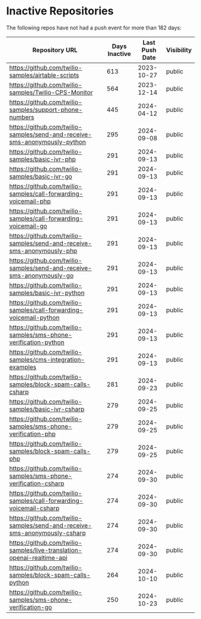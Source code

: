 # Inactive Repositories

The following repos have not had a push event for more than 182 days:

| Repository URL | Days Inactive | Last Push Date | Visibility |
| --- | --- | --- | --- |
| https://github.com/twilio-samples/airtable-scripts | 613 | 2023-10-27 | public |
| https://github.com/twilio-samples/Twilio-CPS-Monitor | 564 | 2023-12-14 | public |
| https://github.com/twilio-samples/support-phone-numbers | 445 | 2024-04-12 | public |
| https://github.com/twilio-samples/send-and-receive-sms-anonymously-python | 295 | 2024-09-08 | public |
| https://github.com/twilio-samples/basic-ivr-php | 291 | 2024-09-13 | public |
| https://github.com/twilio-samples/basic-ivr-go | 291 | 2024-09-13 | public |
| https://github.com/twilio-samples/call-forwarding-voicemail-php | 291 | 2024-09-13 | public |
| https://github.com/twilio-samples/call-forwarding-voicemail-go | 291 | 2024-09-13 | public |
| https://github.com/twilio-samples/send-and-receive-sms-anonymously-php | 291 | 2024-09-13 | public |
| https://github.com/twilio-samples/send-and-receive-sms-anonymously-go | 291 | 2024-09-13 | public |
| https://github.com/twilio-samples/basic-ivr-python | 291 | 2024-09-13 | public |
| https://github.com/twilio-samples/call-forwarding-voicemail-python | 291 | 2024-09-13 | public |
| https://github.com/twilio-samples/sms-phone-verification-python | 291 | 2024-09-13 | public |
| https://github.com/twilio-samples/cms-integration-examples | 291 | 2024-09-13 | public |
| https://github.com/twilio-samples/block-spam-calls-csharp | 281 | 2024-09-23 | public |
| https://github.com/twilio-samples/basic-ivr-csharp | 279 | 2024-09-25 | public |
| https://github.com/twilio-samples/sms-phone-verification-php | 279 | 2024-09-25 | public |
| https://github.com/twilio-samples/block-spam-calls-php | 279 | 2024-09-25 | public |
| https://github.com/twilio-samples/sms-phone-verification-csharp | 274 | 2024-09-30 | public |
| https://github.com/twilio-samples/call-forwarding-voicemail-csharp | 274 | 2024-09-30 | public |
| https://github.com/twilio-samples/send-and-receive-sms-anonymously-csharp | 274 | 2024-09-30 | public |
| https://github.com/twilio-samples/live-translation-openai-realtime-api | 274 | 2024-09-30 | public |
| https://github.com/twilio-samples/block-spam-calls-python | 264 | 2024-10-10 | public |
| https://github.com/twilio-samples/sms-phone-verification-go | 250 | 2024-10-23 | public |
